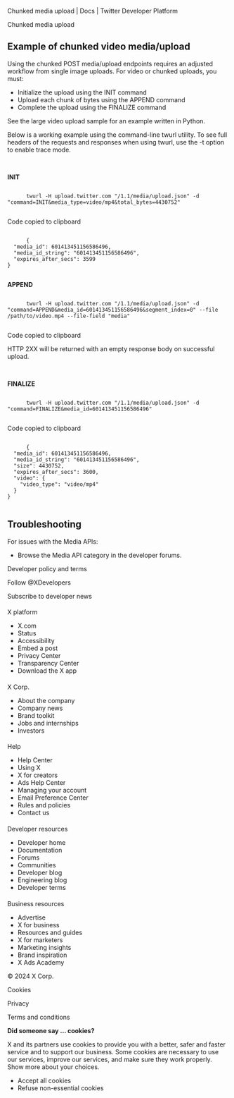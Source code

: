 



Chunked media upload | Docs | Twitter Developer Platform 





































































































Chunked media upload








Example of chunked video media/upload
-------------------------------------


Using the chunked POST media/upload endpoints requires an adjusted workflow from single image uploads. For video or chunked uploads, you must:


* Initialize the upload using the INIT command
* Upload each chunk of bytes using the APPEND command
* Complete the upload using the FINALIZE command


See the large video upload sample for an example written in Python.


Below is a working example using the command-line twurl utility. To see full headers of the requests and responses when using twurl, use the -t option to enable trace mode.


 


**INIT**












```

      twurl -H upload.twitter.com "/1.1/media/upload.json" -d "command=INIT&media_type=video/mp4&total_bytes=4430752"
    
```





Code copied to clipboard














```

      {
  "media_id": 601413451156586496,
  "media_id_string": "601413451156586496",
  "expires_after_secs": 3599
}
    
```






**APPEND**  














```

      twurl -H upload.twitter.com "/1.1/media/upload.json" -d "command=APPEND&media_id=601413451156586496&segment_index=0" --file /path/to/video.mp4 --file-field "media"
    
```





Code copied to clipboard








HTTP 2XX will be returned with an empty response body on successful upload.  




 


**FINALIZE**












```

      twurl -H upload.twitter.com "/1.1/media/upload.json" -d "command=FINALIZE&media_id=601413451156586496"
    
```





Code copied to clipboard














```

      {
  "media_id": 601413451156586496,
  "media_id_string": "601413451156586496",
  "size": 4430752,
  "expires_after_secs": 3600,
  "video": {
    "video_type": "video/mp4"
  }
}
    
```






Troubleshooting
---------------


For issues with the Media APIs:


* Browse the Media API category in the developer forums.
























Developer policy and terms


Follow @XDevelopers


Subscribe to developer news












#### 
 X platform


* X.com
* Status
* Accessibility
* Embed a post
* Privacy Center
* Transparency Center
* Download the X app




#### 
 X Corp.


* About the company
* Company news
* Brand toolkit
* Jobs and internships
* Investors




#### 
 Help


* Help Center
* Using X
* X for creators
* Ads Help Center
* Managing your account
* Email Preference Center
* Rules and policies
* Contact us




#### 
 Developer resources


* Developer home
* Documentation
* Forums
* Communities
* Developer blog
* Engineering blog
* Developer terms




#### 
 Business resources


* Advertise
* X for business
* Resources and guides
* X for marketers
* Marketing insights
* Brand inspiration
* X Ads Academy









 © 2024 X Corp.
 


Cookies


Privacy


Terms and conditions






















**Did someone say … cookies?**  
  


 X and its partners use cookies to provide you with a better, safer and
 faster service and to support our business. Some cookies are necessary to use
 our services, improve our services, and make sure they work properly.
 Show more about your choices.


 




* Accept all cookies
* Refuse non-essential cookies















